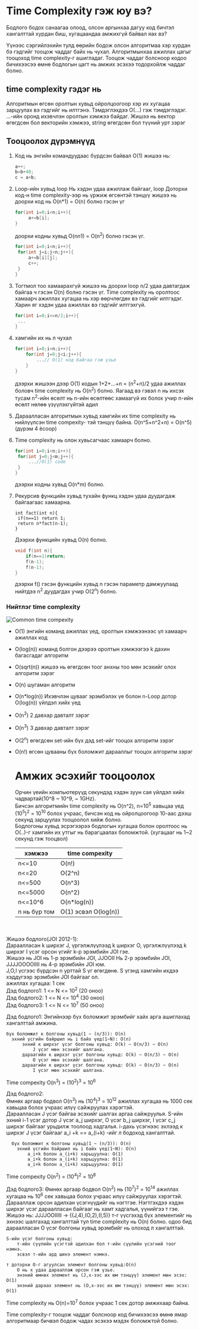 ﻿# Time Complexity гэж юу вэ?
Бодлого бодох санаагаа олоод, олсон аргынхаа дагуу код бичтэл хангалттай хурдан биш, хугацаандаа амжихгүй байвал яах вэ?

Үүнээс сэргийлэхийн тулд өөрийн бодож олсон алгоритмаа хэр хурдан бэ гэдгийг тооцож чаддаг байх нь чухал. Алгоритмынхаа ажиллах цагыг тооцоход time complexity-г ашигладаг. Тооцож чаддаг болсноор кодоо бичихээсээ өмнө бодлогын цагт нь амжих эсэхээ тодорхойлж чаддаг болно.

## time complexity гэдэг нь
Алгоритмын өгсөн оролтын хувьд ойролцоогоор хэр их хугацаа зарцуулах вэ гэдгийг нь илтгэнэ. Тэмдэглэхдээ O(...) гэж тэмдэглэдэг. 
...-ийн оронд ихэвчлэн оролтын хэмжээ байдаг. 
Жишээ нь вектор өгөгдсөн бол векторийн хэмжээ, string өгөгдсөн бол түүний урт зэрэг

## Тооцоолох дүрэмнүүд

1. Код нь энгийн командуудаас бүрдсэн байвал O(1)
   жишээ нь:
   ```cpp
   a++;
   b=b+40;
   c = a+b;
   ```
2. Loop-ийн хувьд loop Нь хэдэн удаа ажиллаж байгааг, loop Доторхи код-н time complexity-ээр нь үржиж өгсөнтэй тэнцүү
   жишээ нь доорхи код нь O(n*1) = O(n) болно гэсэн үг
   ```cpp
   for(int i=0;i<n;i++){
        a+=b[i];
   }
   ```

    доорхи кодны хувьд O(n*n*1) = O(n<sup>2</sup>) болно гэсэн үг.
   ```cpp
   for(int i=0;i<n;i++){
    for(int j=i;j<n;j++){
        a+=b[i][j];
        c++;
    }
   }
   ```
3. Тогтмол тоо хамаарахгүй
   жишээ нь доорхи loop n/2 удаа давтагдаж байгаа ч гэсэн O(n) болно гэсэн үг. Time complexity нь оролтоос хамаарч ажиллах хугацаа нь хэр өөрчлөгдөх вэ гэдгийг илтгэдэг. Харин яг хэдэн удаа ажиллах вэ гэдгийг илтгэхгүй.
   ```CPP
   for(int i=0;i<=n/2;i++){
    ...
   }
   ```

4. хамгийн их нь л чухал
    ```cpp
    for(int i=0;i<n;i++){
        for(int j=0;j<i;j++){
            ...// O(1) код байгаа гэж үзье
        }
    }
    ```
    дээрхи жишээн дээр O(1) кодын 1+2+...+n = (n<sup>2</sup>+n)/2 удаа ажиллах боловч time complexity нь O(n<sup>2</sup>) болно.
    Яагаад вэ гэвэл n нь ихсэх тусам n<sup>2</sup>-ийн өсөлт нь n-ийн өсөлтөөс хамаагүй их болох учир n-ийн өсөлт нөлөө үзүүлэхгүйтэй адил

5. Дараалласан алгоритмын хувьд хамгийн их time complexity нь нийлүүлсэн time compexity- тэй тэнцүү байна.
   O(n^5+n^2+n) = O(n^5) (дүрэм 4 ёсоор)

6. Time complexity нь олон хувьсагчаас хамаарч болно.
   ```cpp
   for(int i=0;i<n;i++){
    for(int j=0;j<m;j++){
        ...//O(1) code
    }
   }
   ```
   дээрхи кодны хувьд O(n*m) болно.

7. Рекурсив функцийн хувьд тухайн функц хэдэн удаа дуудагдаж байгаагаас хамаарна.
   ```
   int fact(int n){
    if(n==1) return 1;
    return n*fact(n-1);
   }
   ```
    Дээрхи функцийн хувьд O(n) болно.

    ```cpp
    void f(int n){
        if(n==1)return;
        f(n-1);
        f(n-1);
    }
    ```
    дээрхи f() гэсэн функцийн хувьд n гэсэн параметр дамжуулаад нийтдээ n<sup>2</sup> дуудагдах учир O(2<sup>n</sup>) болно.

### Нийтлэг time complexity


![Common time compexity](images/time_complexity.png)
- O(1) энгийн команд ажиллах үед, оролтын хэмжээнээс үл хамаарч ажиллах код
- O(log(n)) команд болгон дээрээ оролтын хэмжээгээ k дахин багасгадаг алгоритм
- O(sqrt(n)) жишээ нь өгөгдсөн тоог анхны тоо мөн эсэхийг олох алгоритм зэрэг
- O(n) шугаман алгоритм
- O(n*log(n)) Ихэвчлэн цувааг эрэмбэлэх үе болон n-Loop дотор O(log(n)) үйлдэл хийх үед
- O(n<sup>2</sup>) 2 давхар давталт зэрэг
- O(n<sup>3</sup>) 3 давхар давталт зэрэг
- O(2<sup>n</sup>) өгөгдсөн set-ийн бүх дэд set-ийг тооцох алгоритм зэрэг
- O(n!) өгсөн цувааны бүх боломжит дарааллыг тооцох алгоритм зэрэг
  
  # Амжих эсэхийг тооцоолох
  Орчин үеийн компьютерүүд секундэд хэдэн зуун сая үйлдэл хийх чадвартай(10^8 ~ 10^9, ~ 1GHz).<br>
  Бичсэн алгоритмийн time complexity нь O(n^2), n=10<sup>5</sup> хавьцаа үед (10<sup>5</sup>)<sup>2</sup> = 10<sup>10</sup> болох учраас, бичсэн код нь ойролцоогоор 10-аас дээш секунд зарцуулах тооцоолол хийж болно.<br>
  Бодлогоны хувьд эсрэгээрээ бодлогын хугацаа болон оролтоос нь O(..)-г хамгийн их утгыг нь барагцаалах боломжтой. (хугацааг нь 1~2 секунд гэж тооцвол)

  | хэмжээ | time compexity |
  |--------|----------------|
  |n<=10   | O(n!)          |
  |n<=20   | O(2^n)         |
  |n<=500   | O(n^3)          |
  |n<=5000   | O(n^2)          |
  |n<=10^6   | O(n*log(n))     |
  |n нь бүр том   | O(1) эсвэл O(log(n)) |
<br>
<br>
Жишээ бодлого(JOI 2012-1):<br>
  Дараалласан k ширхэг J, үргэлжлүүлээд k ширхэг O, үргэлжлүүлээд k ширхэг I үсэг орсон үгийг k-р эрэмбийн JOI гэе.<br>
  Жишээ нь JOI нь 1-р эрэмбийн JOI, JJOOII Нь 2-р эрэмбийн JOI, JJJJOOOOIIII нь 4-р эрэмбийн JOI юм.  <br>
  J,O,I үсгээс бүрдсэн n урттай S үг өгөгдөнө. S үгэнд хамгийн ихдээ хэддүгээр эрэмбийн JOI байгааг ол.<br>
  ажиллах хугацаа: 1 сек<br>
  Дэд бодлого1: 1 <= N <= 10<sup>2</sup> (20 оноо)<br>
  Дэд бодлого2: 1 <= N <= 10<sup>4</sup> (30 оноо)<br>
  Дэд бодлого3: 1 <= N <= 10<sup>7</sup> (50 оноо)<br>

  Дэд бодлого1:
  Энгийнээр бүх боломжит эрэмбийг хайх арга ашиглахад хангалттай амжина.
  ```
  бүх боломжит к болгоны хувьд(1 ~ (n/3)): O(n)
    эхний үсгийн байршил нь i байх үед(1~N): O(n)
        эхний к ширхэг үсэг болгоны хувьд: O(k) ~ O(n/3) ~ O(n)
            J үсэг мөн эсэхийг шалгана.
        дараагийн к ширхэг үсэг болгоны хувьд: O(k) ~ O(n/3) ~ O(n)
            O үсэг мөн эсэхийг шалгана.
        дараагийн к ширхэг үсэг болгоны хувьд: O(k) ~ O(n/3) ~ O(n)
            I үсэг мөн эсэхийг шалгана.
  ```
  Time compexity O(n<sup>3</sup>) = (10<sup>2</sup>)<sup>3</sup> = 10<sup>6</sup>
<br>

Дэд бодлого2:  
 Өмнөх аргаар бодвол O(n<sup>3</sup>) нь (10<sup>4</sup>)<sup>3</sup> = 10<sup>12</sup> ажиллах хугацаа нь 1000 сек хавьцаа болох учраас илүү сайжруулах хэрэгтэй.<br>
Дараалласан J үсэг байгаа эсэхийг шалгах аргаа сайжруулья.
S-ийн эхний i-1 үсэг дотор J үсэг a_j ширхэг, O үсэг b_j ширхэг, I үсэг c_j ширхэг байгааг урьдилж тоолоод хадгалья.
i-дахь үсэгнээс эхлээд к ширхэг J үсэг байгааг a_i +k == a_(i+k) -ийг л бодоход хангалттай.
```
  бүх боломжит к болгоны хувьд(1 ~ (n/3)): O(n)
    эхний үсгийн байршил нь i байх үед(1~N): O(n)
        a_i+k болон a_(i+k) харьцуулна: O(1)
        a_i+k болон a_(i+k) харьцуулна: O(1)
        a_i+k болон a_(i+k) харьцуулна: O(1)
  ```
Time compexity O(n<sup>2</sup>) = (10<sup>4</sup>)<sup>2</sup> = 10<sup>8</sup><br>

Дэд бодлого3:
Өмнөх аргаар бодвол O(n<sup>2</sup>) нь (10<sup>7</sup>)<sup>2</sup> = 10<sup>14</sup> ажиллах хугацаа нь 10<sup>6</sup> сек хавьцаа болох учраас илүү сайжруулах хэрэгтэй.<br>
Дарааллаж орсон адилхан үсэгнүүдийг нь нэгтгэе. Нэгтгэхдээ хэдэн ширхэг үсэг дараалласан байгааг нь хамт хадгалья, үүнийгээ т гэе.
Жишээ нь: JJJJOOIIIII -> {(J,4),(O,2),(I,5)}
т-г үүсгэхэд бүх элементийг нь эхнээс шалгахад хангалттай тул time complexity нь O(n) болно.
одоо бид дараалласан O үсэг болгоны хувьд эрэмбийг нь олоход л хангалттай.
```
S-ийн үсэг болгоны хувьд:
    т-ийн сүүлийн үсэгтэй адилхан бол т-ийн сүүлийн үсэгний тоог нэмнэ.
    эсвэл т-ийн ард шинэ элемент нэмнэ.

т доторхи O-г агуулсан элемент болгоны хувьд:O(n)
    O нь x удаа дарааллаж орсон гэж үзье.
    энэний өмнөх элемент нь (J,x-ээс их юм тэнцүү) элемент мөн эсэх: O(1)
    энэний дараах элемент нь (O,x-ээс их юм тэнцүү) элемент мөн эсэх: O(1)
```

Time complexity нь O(n)=10<sup>7</sup> болох учраас 1 сек дотор амжихаар байна.

Time complexity-г тооцож чаддаг болсноор код бичихээсээ өмнө ямар алгоритмаар бичвэл бодож чадах эсэхээ мэдэх боломжтой болно.
